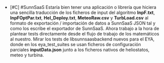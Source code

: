 - [#C] #SunnSaaS Estaría bien tener una aplicación o librería que hiciera una sencilla traducción de los ficheros de input del algoritmo **InpF.txt**, **InpFOptPar.txt**, **Hel_Deploy.txt**, **MeteoRaw.csv** y **TurbLoad.csv** al formato de exportación / importación de datos a SunnSaaS JSON tal y como los escribe el exportador de SunnSaaS. Ahora trabajo a la hora de plantear tests directamente desde el flujo de trabajo de los matemáticos al nuestro. Mirar los tests de libsunnsaasbackend nuevos para el EYA, donde en los eya_test_suites se usan ficheros de configuración parciales **inputData.json** junto a los ficheros nativos de heliostatos, meteo y turbina.
